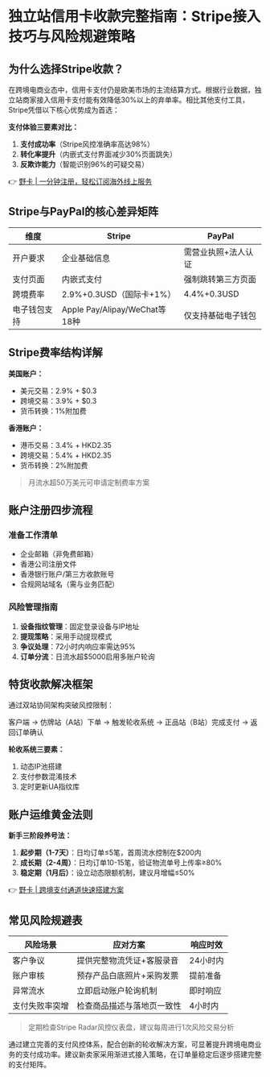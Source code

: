 # 独立站信用卡收款完整指南：Stripe接入技巧与风险规避策略

## 为什么选择Stripe收款？
在跨境电商业态中，信用卡支付仍是欧美市场的主流结算方式。根据行业数据，独立站商家接入信用卡支付能有效降低30%以上的弃单率。相比其他支付工具，Stripe凭借以下核心优势成为首选：

**支付体验三要素对比：**
1. **支付成功率**（Stripe风控准确率高达98%）
2. **转化率提升**（内嵌式支付界面减少30%页面跳失）
3. **反欺诈能力**（智能识别96%的可疑交易）

👉 [野卡 | 一分钟注册，轻松订阅海外线上服务](https://bbtdd.com/yeka)

## Stripe与PayPal的核心差异矩阵
| 维度                | Stripe                        | PayPal                 |
|---------------------|-------------------------------|------------------------|
| 开户要求           | 企业基础信息                | 需营业执照+法人认证   |
| 支付页面           | 内嵌式支付                   | 强制跳转第三方页面     |
| 跨境费率           | 2.9%+0.3USD（国际卡+1%）   | 4.4%+0.3USD           |
| 电子钱包支持       | Apple Pay/Alipay/WeChat等18种 | 仅支持基础电子钱包     |

## Stripe费率结构详解
**美国账户：**
- 美元交易：2.9% + $0.3 
- 跨境交易：3.9% + $0.3
- 货币转换：1%附加费

**香港账户：**
- 港币交易：3.4% + HKD2.35
- 跨境交易：5.4% + HKD2.35
- 货币转换：2%附加费

> 月流水超50万美元可申请定制费率方案

## 账户注册四步流程
### 准备工作清单
- 企业邮箱（非免费邮箱）
- 香港公司注册文件
- 香港银行账户/第三方收款账号
- 合规网站域名（需与业务匹配）



### 风险管理指南
1. **设备指纹管理**：固定登录设备与IP地址
2. **提现策略**：采用手动提现模式
3. **争议处理**：72小时内响应率需达95%
4. **订单分流**：日流水超$5000启用多账户轮询

## 特货收款解决框架
通过双站协同架构突破风控限制：

客户端 → 仿牌站（A站）下单 → 触发轮收系统 → 正品站（B站）完成支付 → 返回订单确认


**轮收系统三要素：**
1. 动态IP池搭建
2. 支付参数混淆技术
3. 定时更新UA指纹库



## 账户运维黄金法则
**新手三阶段养号法：**
1. **起步期（1-7天）**：日均订单≤5笔，首周流水控制在$200内
2. **成长期（2-4周）**：日均订单10-15笔，验证物流单号上传率≥80%
3. **稳定期（1月后）**：设立动态限额机制，建议月增幅≤50%

👉 [野卡 | 跨境支付通道快速搭建方案](https://bbtdd.com/yeka)

## 常见风险规避表
| 风险场景                | 应对方案                          | 响应时效   |
|-------------------------|-----------------------------------|------------|
| 客户争议               | 提供完整物流凭证+客服录音        | 24小时内   |
| 账户审核               | 预存产品白底照片+采购发票        | 提前准备   |
| 异常流水               | 立即启动账户轮询机制             | 即时响应   |
| 支付失败率突增         | 检查商品描述与落地页一致性       | 4小时内    |

> 定期检查Stripe Radar风控仪表盘，建议每周进行1次风险交易分析

通过建立完善的支付风控体系，配合创新的轮收解决方案，可显著提升跨境电商业务的支付成功率。建议新卖家采用渐进式接入策略，在订单量稳定后逐步搭建完整的支付矩阵。